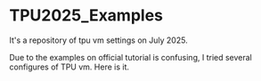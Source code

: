 # TPU2025_Examples
It's a repository of tpu vm settings on July 2025.

Due to the examples on official tutorial is confusing, I tried several configures of TPU vm. Here is it.
